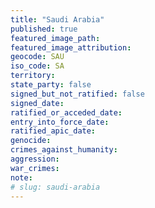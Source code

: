 ```yaml
---
title: "Saudi Arabia"
published: true
featured_image_path:
featured_image_attribution:
geocode: SAU
iso_code: SA
territory:
state_party: false
signed_but_not_ratified: false
signed_date:
ratified_or_acceded_date:
entry_into_force_date:
ratified_apic_date:
genocide:
crimes_against_humanity:
aggression:
war_crimes:
note:
# slug: saudi-arabia
---
```


